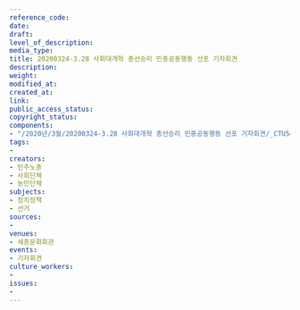 ```yaml
---
reference_code: 
date: 
draft: 
level_of_description: 
media_type: 
title: 20200324-3.28 사회대개혁 총선승리 민중공동행동 선포 기자회견
description: 
weight: 
modified_at: 
created_at: 
link: 
public_access_status: 
copyright_status: 
components:
- "/2020년/3월/20200324-3.28 사회대개혁 총선승리 민중공동행동 선포 기자회견/_CTU5461.jpg"
tags:
- 
creators:
- 민주노총
- 사회단체
- 농민단체
subjects:
- 정치정책
- 선거
sources:
- 
venues:
- 세종문화회관
events:
- 기자회견
culture_workers:
- 
issues:
- 
---
```

